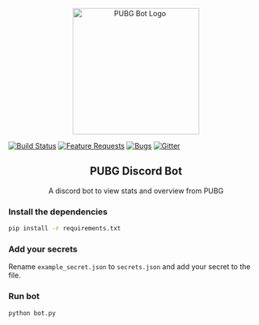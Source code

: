 <p align="center"><img width="250" src="https://i.imgur.com/mlVhzVq.png" alt="PUBG Bot Logo"></p>

[![Build Status](https://travis-ci.org/MEGACAT-studio/pubg-discord-bot.svg?branch=master)](https://travis-ci.org/MEGACAT-studio/pubg-discord-bot.svg?branch=master)
[![Feature Requests](https://img.shields.io/github/issues/Microsoft/vscode/feature-request.svg)](https://github.com/megacat-studio/pubg-discord-bot/issues?q=is%3Aopen+is%3Aissue+label%3Afeature-request+sort%3Areactions-%2B1-desc)
[![Bugs](https://img.shields.io/github/issues/Microsoft/vscode/bug.svg)](https://github.com/megacat-studio/pubg-discord-bot/issues?utf8=✓&q=is%3Aissue+is%3Aopen+label%3Abug)
[![Gitter](https://badges.gitter.im/megacat-studio/pubg-discord-bot.svg)](https://gitter.im/megacat-studio/pubg-discord-bot?utm_source=badge&utm_medium=badge&utm_campaign=pr-badge&utm_content=body_badge)

<h2 align="center">PUBG Discord Bot</h2>
<p align="center">A discord bot to view stats and overview from PUBG</p>

### Install the dependencies

```bash
pip install -r requirements.txt
```

### Add your secrets
Rename `example_secret.json` to `secrets.json` and add your secret to the file.

### Run bot
```bash
python bot.py
```
